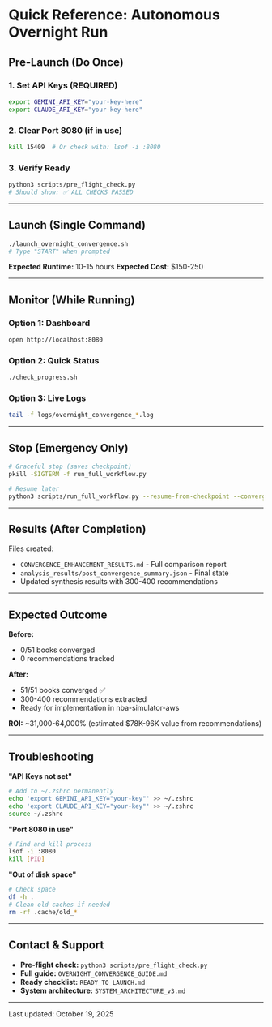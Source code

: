 # Quick Reference: Autonomous Overnight Run

## Pre-Launch (Do Once)

### 1. Set API Keys (REQUIRED)
```bash
export GEMINI_API_KEY="your-key-here"
export CLAUDE_API_KEY="your-key-here"
```

### 2. Clear Port 8080 (if in use)
```bash
kill 15409  # Or check with: lsof -i :8080
```

### 3. Verify Ready
```bash
python3 scripts/pre_flight_check.py
# Should show: ✅ ALL CHECKS PASSED
```

---

## Launch (Single Command)

```bash
./launch_overnight_convergence.sh
# Type "START" when prompted
```

**Expected Runtime:** 10-15 hours
**Expected Cost:** $150-250

---

## Monitor (While Running)

### Option 1: Dashboard
```bash
open http://localhost:8080
```

### Option 2: Quick Status
```bash
./check_progress.sh
```

### Option 3: Live Logs
```bash
tail -f logs/overnight_convergence_*.log
```

---

## Stop (Emergency Only)

```bash
# Graceful stop (saves checkpoint)
pkill -SIGTERM -f run_full_workflow.py

# Resume later
python3 scripts/run_full_workflow.py --resume-from-checkpoint --converge-until-done
```

---

## Results (After Completion)

Files created:
- `CONVERGENCE_ENHANCEMENT_RESULTS.md` - Full comparison report
- `analysis_results/post_convergence_summary.json` - Final state
- Updated synthesis results with 300-400 recommendations

---

## Expected Outcome

**Before:**
- 0/51 books converged
- 0 recommendations tracked

**After:**
- 51/51 books converged ✅
- 300-400 recommendations extracted
- Ready for implementation in nba-simulator-aws

**ROI:** ~31,000-64,000% (estimated $78K-96K value from recommendations)

---

## Troubleshooting

**"API Keys not set"**
```bash
# Add to ~/.zshrc permanently
echo 'export GEMINI_API_KEY="your-key"' >> ~/.zshrc
echo 'export CLAUDE_API_KEY="your-key"' >> ~/.zshrc
source ~/.zshrc
```

**"Port 8080 in use"**
```bash
# Find and kill process
lsof -i :8080
kill [PID]
```

**"Out of disk space"**
```bash
# Check space
df -h .
# Clean old caches if needed
rm -rf .cache/old_*
```

---

## Contact & Support

- **Pre-flight check:** `python3 scripts/pre_flight_check.py`
- **Full guide:** `OVERNIGHT_CONVERGENCE_GUIDE.md`
- **Ready checklist:** `READY_TO_LAUNCH.md`
- **System architecture:** `SYSTEM_ARCHITECTURE_v3.md`

---

Last updated: October 19, 2025








